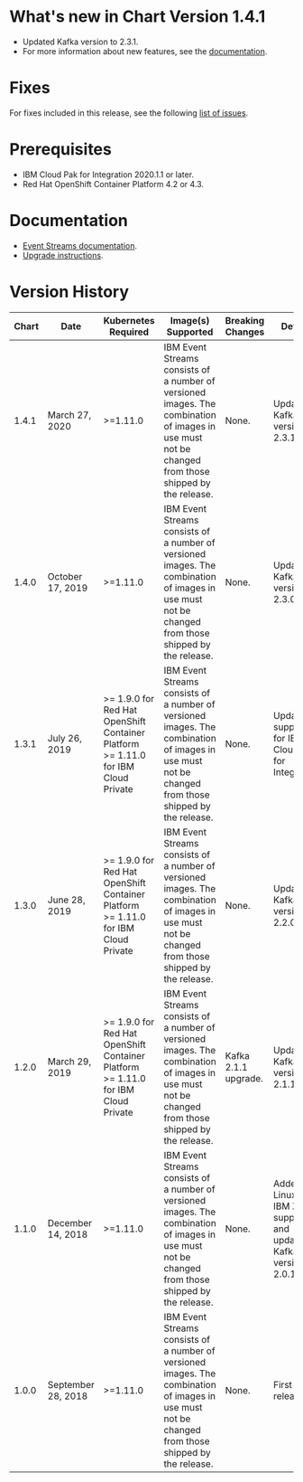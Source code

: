 # What's new in Chart Version 1.4.1

* Updated Kafka version to 2.3.1.
* For more information about new features, see the [documentation](https://ibm.github.io/event-streams/about/whats-new/).

# Fixes

For fixes included in this release, see the following [list of issues](https://github.com/IBM/event-streams/issues?utf8=%E2%9C%93&q=is%3Aissue+label%3Abug+label%3A2019.4.1).

# Prerequisites
* IBM Cloud Pak for Integration 2020.1.1 or later.
* Red Hat OpenShift Container Platform 4.2 or 4.3.

# Documentation
* [Event Streams documentation](https://ibm.github.io/event-streams/).
* [Upgrade instructions](https://ibm.github.io/event-streams/installing/upgrading/).

# Version History
| Chart | Date               | Kubernetes Required                                                                    | Image(s) Supported                                                                                                                                  | Breaking Changes     | Details                                                          |
| ----- | ------------------ | -------------------------------------------------------------------------------------- | --------------------------------------------------------------------------------------------------------------------------------------------------- | -------------------- | ---------------------------------------------------------------- |
| 1.4.1 | March 27, 2020      | >=1.11.0                                                                              | IBM Event Streams consists of a number of versioned images. The combination of images in use must not be changed from those shipped by the release. | None.                | Updated Kafka version to 2.3.1                                   |
| 1.4.0 | October 17, 2019   | >=1.11.0                                                                               | IBM Event Streams consists of a number of versioned images. The combination of images in use must not be changed from those shipped by the release. | None.                | Updated Kafka version to 2.3.0                                   |
| 1.3.1 | July 26, 2019      | >= 1.9.0 for Red Hat OpenShift Container Platform <br> >= 1.11.0 for IBM Cloud Private | IBM Event Streams consists of a number of versioned images. The combination of images in use must not be changed from those shipped by the release. | None.                | Updated support for IBM Cloud Pak for Integration                |
| 1.3.0 | June 28, 2019      | >= 1.9.0 for Red Hat OpenShift Container Platform <br> >= 1.11.0 for IBM Cloud Private | IBM Event Streams consists of a number of versioned images. The combination of images in use must not be changed from those shipped by the release. | None.                | Updated Kafka version to 2.2.0                                   |
| 1.2.0 | March 29, 2019     | >= 1.9.0 for Red Hat OpenShift Container Platform <br> >= 1.11.0 for IBM Cloud Private | IBM Event Streams consists of a number of versioned images. The combination of images in use must not be changed from those shipped by the release. | Kafka 2.1.1 upgrade. | Updated Kafka version to 2.1.1.                                  |
| 1.1.0 | December 14, 2018  | >=1.11.0                                                                               | IBM Event Streams consists of a number of versioned images. The combination of images in use must not be changed from those shipped by the release. | None.                | Added Linux on IBM Z support and updated Kafka version to 2.0.1. |
| 1.0.0 | September 28, 2018 | >=1.11.0                                                                               | IBM Event Streams consists of a number of versioned images. The combination of images in use must not be changed from those shipped by the release. | None.                | First release.                                                   |
